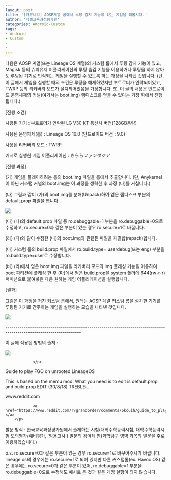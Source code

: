 ```yaml
---
layout: post
title: '[커뮤니티] AOSP계열 롬에서 루팅 감지 기능이 있는 게임을 해봅시다.'
author: '디벨교육과정평가원'
categories: Android-Custom
tags:
- Android
- Custom
-
-
---
```



<script> location.href='https://cafe.naver.com/develoid/845991' ; </script>

<p>다음은 AOSP 계열(또는 Lineage OS 계열)의 커스텀 롬에서 루팅 감지 기능이 있고, Magisk 등의 슈퍼유저 어플리케이션의 루팅 숨김 기능을 이용하거나 루팅을 하지 않아도 루팅된 기기로 인식되는 게임을 실행할 수 있도록 하는 과정을 나타낸 것입니다. (단, 이 글에서 게임을 실행할 때의 조건은 루팅을 해제하였지만 부트로더가 언락되어있고, TWRP 등의 리커버리 모드가 설치되어있음을 가정합니다. 또, 이 글의 내용은 안드로이드 운영체제의 커널(여기서는 boot.img) 램디스크를 얻을 수 있다는 가정 하에서 진행됩니다.)</p>
<p>[진행 조건]</p>
<p>사용된 기기 : 부트로더가 언락된 LG V30 KT 통신사 버전(128GB용량)</p>
<p>사용된 운영체제(롬) : Lineage OS 16.0 (안드로이드 버전 : 9.0)</p>
<p>사용된 리커버리 모드 : TWRP</p>
<p>예시로 실행한 게임 어플리케이션 : きららファンタジア</p>
<p>[진행 과정]</p>
<p>(가) 게임을 플레이하려는 롬의 boot.img 파일을 롬에서 추출합니다. (단, Anykernel이 아닌 커스텀 커널의 boot.img는 이 과정을 생략한 후 과정 (나)를 거칩니다.)</p>
<p>(나) 그림과 같이&nbsp;(가)의 boot.img를 분해(Unpack)하여 얻은 램디스크 부분의 default.prop 파일을 엽니다.</p>
<p><img src="https://cafeptthumb-phinf.pstatic.net/MjAxOTAxMjNfNzAg/MDAxNTQ4MjA0MzExOTY1.qUkpyq_tSfR0EhrupFT6J6USftmYHMokukoGhn7hxJEg.pGi33o2q5i1kCDPsSkV5WML_S0cCbe6LP-leXKo114gg.JPEG.exca456/%28%EB%82%98%29.jpg?type=w740"></p>
<p></p>
<p>(다) (나)의 default.prop&nbsp;파일 중&nbsp;ro.debuggable=1 부분을 ro.debuggable=0으로 수정하고, ro.secure=0과 같은 부분이 있는 경우 ro.secure=1로 바꿉니다.</p>
<p>(라) (다)와 같이 수정한 (나)의 boot.img와 관련된 파일을 재결합(repack)합니다.</p>
<p>(마) 커스텀 롬의 build.prop 파일에서 ro.build.type= userdebug(또는 eng) 부분을 ro.build.type=user로 수정합니다.</p>
<p>(바)&nbsp;(라)에서 얻은 boot.img 파일을&nbsp;리커버리 모드의 img 플래싱 기능을 이용하여 boot 파티션에 플래싱 한 후&nbsp;(마)에서 얻은 build.prop을 system 폴더에 644(rw-r-r) 퍼미션으로 붙여넣은 다음&nbsp;원하는 게임 어플리케이션을 실행합니다.</p>
<p>[결과]</p>
<p>그림은 이 과정을 거친 커스텀 롬에서, 원래는 AOSP 계열 커스텀 롬을 설치한 기기를 루팅된 기기로 간주하는 게임을 실행하는 모습을 나타낸 것입니다.</p>
<p></p>
<p><img src="https://cafeptthumb-phinf.pstatic.net/MjAxOTAxMjNfMTg3/MDAxNTQ4MjA0MzMyNzA3.HafqhRtMC5_LENGxzfgBr3WNQSgdiFxZOGiddnYfqE0g.TC-KPaxBvZhhnlfhunz8dkD02lQQxC3jc0Y4avRUF04g.PNG.exca456/Screenshot_20190123-093728_.png?type=w740"></p>
<p>-------------------------------------------------------------------------------------------------------------------</p>
<p>이 글에 적용된 방법의 출처 : </p>
<p>
        <p>
                          <p>
                        <img src="https://dthumb-phinf.pstatic.net/?src=%22https%3A%2F%2Fwww.redditstatic.com%2Fnew-icon.png%22&amp;amp;amp;amp;amp;amp;type=f220">

                </p>
<p>
                        <p>Guide to play FGO on unrooted LineageOS</p>
<p>This is based on the memu mod. What you need is to edit is default.prop and build.prop EDIT (30/8/18) TREBLE:..</p>
<p>www.reddit.com</p>

                <a href="https://www.reddit.com/r/grandorder/comments/6kcuih/guide_to_play_fgo_on_unrooted_lineageos/"></a>
        </p>
<p></p>
<p>발문 방식 : 한국교육과정평가원에서 출제하는 시험(대학수학능력시험, 대학수학능력시험 모의평가/예비평가, '임용고사') 발문의 경어체 판(과학탐구&nbsp;영역&nbsp;과목의 발문을 주로 이용하였습니다.)</p>
<p>p.s. ro.secure=0과 같은 부분이 있는 경우 ro.secure=1로 바꾸어주시기 바랍니다. lineage os의 경우에는 ro.secure=1로 되어 있지만 다른 커스텀롬(ex. Havoc OS) 같은 경우에는 ro.secure=0과 같은 부분이 있어, ro.debuggable=1 부분을 ro.debuggable=0으로 수정해도 예시로 든 것과 같은 게임 실행이 되지 않습니다.</p>
